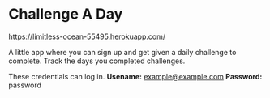 # Challenge A Day

https://limitless-ocean-55495.herokuapp.com/

A little app where you can sign up and get given a daily challenge to complete. Track the days you completed challenges.

These credentials can log in.
**Usename:** example@example.com
**Password:** password
